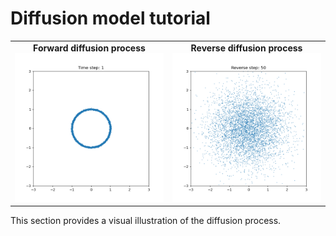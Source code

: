 # Diffusion model tutorial

<table>
  <tr>
    <td align="center">
      <b>Forward diffusion process</b><br>
      <img src="diffusion_process.gif" width="300">
    </td>
    <td align="center">
      <b>Reverse diffusion process</b><br>
      <img src="reverse_diffusion_process.gif" width="300">
    </td>
  </tr>
</table>

This section provides a visual illustration of the diffusion process.
